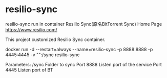 # resilio-sync
resilio-sync run in container
Resilio Sync(原名BitTorrent Sync) Home Page https://www.resilio.com/

This project customized Resilio Sync container.

docker run -d --restart=always --name=resilio-sync -p 8888:8888 -p 4445:4445 -v "<path in host>":/sync resilio-sync

Parameters: /sync Folder to sync Port 8888 Listen port of the service Port 4445 Listen port of BT
